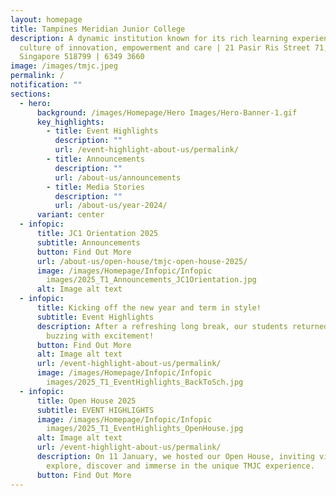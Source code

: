 ```yaml
---
layout: homepage
title: Tampines Meridian Junior College
description: A dynamic institution known for its rich learning experiences in a
  culture of innovation, empowerment and care | 21 Pasir Ris Street 71,
  Singapore 518799 | 6349 3660
image: /images/tmjc.jpeg
permalink: /
notification: ""
sections:
  - hero:
      background: /images/Homepage/Hero Images/Hero-Banner-1.gif
      key_highlights:
        - title: Event Highlights
          description: ""
          url: /event-highlight-about-us/permalink/
        - title: Announcements
          description: ""
          url: /about-us/announcements
        - title: Media Stories
          description: ""
          url: /about-us/year-2024/
      variant: center
  - infopic:
      title: JC1 Orientation 2025
      subtitle: Announcements
      button: Find Out More
      url: /about-us/open-house/tmjc-open-house-2025/
      image: /images/Homepage/Infopic/Infopic
        images/2025_T1_Announcements_JC1Orientation.jpg
      alt: Image alt text
  - infopic:
      title: Kicking off the new year and term in style!
      subtitle: Event Highlights
      description: After a refreshing long break, our students returned to school
        buzzing with excitement!
      button: Find Out More
      alt: Image alt text
      url: /event-highlight-about-us/permalink/
      image: /images/Homepage/Infopic/Infopic
        images/2025_T1_EventHighlights_BackToSch.jpg
  - infopic:
      title: Open House 2025
      subtitle: EVENT HIGHLIGHTS
      image: /images/Homepage/Infopic/Infopic
        images/2025_T1_EventHighlights_OpenHouse.jpg
      alt: Image alt text
      url: /event-highlight-about-us/permalink/
      description: On 11 January, we hosted our Open House, inviting visitors to
        explore, discover and immerse in the unique TMJC experience.
      button: Find Out More
---
```

